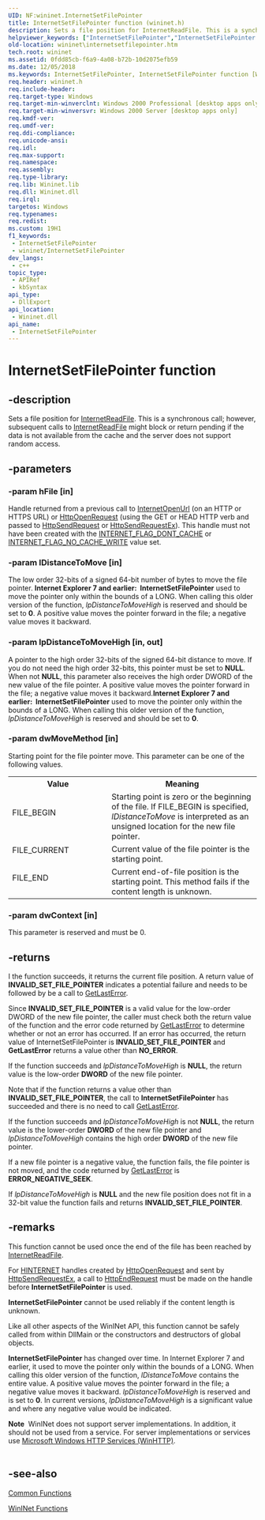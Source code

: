 ```yaml
---
UID: NF:wininet.InternetSetFilePointer
title: InternetSetFilePointer function (wininet.h)
description: Sets a file position for InternetReadFile. This is a synchronous call; however, subsequent calls to InternetReadFile might block or return pending if the data is not available from the cache and the server does not support random access.
helpviewer_keywords: ["InternetSetFilePointer","InternetSetFilePointer function [WinINet]","_inet_internetsetfilepointer_function","wininet.internetsetfilepointer","wininet/InternetSetFilePointer"]
old-location: wininet\internetsetfilepointer.htm
tech.root: wininet
ms.assetid: 0fdd85cb-f6a9-4a08-b72b-10d2075efb59
ms.date: 12/05/2018
ms.keywords: InternetSetFilePointer, InternetSetFilePointer function [WinINet], _inet_internetsetfilepointer_function, wininet.internetsetfilepointer, wininet/InternetSetFilePointer
req.header: wininet.h
req.include-header: 
req.target-type: Windows
req.target-min-winverclnt: Windows 2000 Professional [desktop apps only]
req.target-min-winversvr: Windows 2000 Server [desktop apps only]
req.kmdf-ver: 
req.umdf-ver: 
req.ddi-compliance: 
req.unicode-ansi: 
req.idl: 
req.max-support: 
req.namespace: 
req.assembly: 
req.type-library: 
req.lib: Wininet.lib
req.dll: Wininet.dll
req.irql: 
targetos: Windows
req.typenames: 
req.redist: 
ms.custom: 19H1
f1_keywords:
 - InternetSetFilePointer
 - wininet/InternetSetFilePointer
dev_langs:
 - c++
topic_type:
 - APIRef
 - kbSyntax
api_type:
 - DllExport
api_location:
 - Wininet.dll
api_name:
 - InternetSetFilePointer
---
```


# InternetSetFilePointer function


## -description

Sets a file position for 
<a href="/windows/desktop/api/wininet/nf-wininet-internetreadfile">InternetReadFile</a>. This is a synchronous call; however, subsequent calls to 
<a href="/windows/desktop/api/wininet/nf-wininet-internetreadfile">InternetReadFile</a> might block or return pending if the data is not available from the cache and the server does not support random access.

## -parameters

### -param hFile [in]

Handle returned from a previous call to 
<a href="/windows/desktop/api/wininet/nf-wininet-internetopenurla">InternetOpenUrl</a> (on an HTTP or HTTPS
						URL) or 
<a href="/windows/desktop/api/wininet/nf-wininet-httpopenrequesta">HttpOpenRequest</a> (using the GET or HEAD HTTP verb and passed to 
<a href="/windows/desktop/api/wininet/nf-wininet-httpsendrequesta">HttpSendRequest</a> or 
<a href="/windows/desktop/api/wininet/nf-wininet-httpsendrequestexa">HttpSendRequestEx</a>). This handle must not have been created with the 
<a href="/windows/desktop/WinInet/api-flags">INTERNET_FLAG_DONT_CACHE</a> or 
<a href="/windows/desktop/WinInet/api-flags">INTERNET_FLAG_NO_CACHE_WRITE</a> value set.

### -param lDistanceToMove [in]

The low order 32-bits of a signed 64-bit number of bytes to move the file pointer. <b>Internet Explorer 7 and earlier:  </b><b>InternetSetFilePointer</b> used to move the pointer only within the bounds of  a LONG. When calling this older version of the function, <i>lpDistanceToMoveHigh</i> is reserved and should be set to <b>0</b>. A positive value moves the pointer forward in the file; a negative value moves it backward.

### -param lpDistanceToMoveHigh [in, out]

A pointer to the high order 32-bits of the signed 64-bit distance to move. If you do not need the high order 32-bits, this pointer must  be set to <b>NULL</b>.  When not <b>NULL</b>, this parameter also receives the high order DWORD of the new value of the file pointer. A positive value moves the pointer forward in the file; a negative value moves it backward.<b>Internet Explorer 7 and earlier:  </b><b>InternetSetFilePointer</b> used to move the pointer only within the bounds of  a LONG. When calling this older version of the function, <i>lpDistanceToMoveHigh</i> is reserved and should be set to <b>0</b>.

### -param dwMoveMethod [in]

Starting point for the file pointer move. This parameter can be one of the following values.

<table>
<tr>
<th>Value</th>
<th>Meaning</th>
</tr>
<tr>
<td width="40%">
<dl>
<dt>FILE_BEGIN</dt>
</dl>
</td>
<td width="60%">
Starting point is zero or the beginning of the file. If FILE_BEGIN is specified, 
<i>lDistanceToMove</i> is interpreted as an unsigned location for the new file pointer.

</td>
</tr>
<tr>
<td width="40%">
<dl>
<dt>FILE_CURRENT</dt>
</dl>
</td>
<td width="60%">
Current value of the file pointer is the starting point.

</td>
</tr>
<tr>
<td width="40%">
<dl>
<dt>FILE_END</dt>
</dl>
</td>
<td width="60%">
Current end-of-file position is the starting point. This method fails if the content length is unknown.

</td>
</tr>
</table>

### -param dwContext [in]

This parameter is reserved and must be 0.

## -returns

I the function succeeds, it returns the current file position.     A return value of <b>INVALID_SET_FILE_POINTER</b> indicates a potential failure and needs to be followed by be a call to <a href="/windows/desktop/api/errhandlingapi/nf-errhandlingapi-getlasterror">GetLastError</a>.  

Since <b>INVALID_SET_FILE_POINTER</b> is a valid value for the  low-order DWORD of the new file pointer, the caller must check both the
return value of the function and the error code returned by <a href="/windows/desktop/api/errhandlingapi/nf-errhandlingapi-getlasterror">GetLastError</a> to determine whether or not an error has occurred.   If an error has occurred, the return value of InternetSetFilePointer        is <b>INVALID_SET_FILE_POINTER</b> and <b>GetLastError</b> returns a value other than <b>NO_ERROR</b>.

If the function succeeds and <i>lpDistanceToMoveHigh</i> is <b>NULL</b>, the return value is the low-order <b>DWORD</b> of the new file pointer.

Note that if the function returns a value other than <b>INVALID_SET_FILE_POINTER</b>, the call to <b>InternetSetFilePointer</b> has succeeded and there is no need to call <a href="/windows/desktop/api/errhandlingapi/nf-errhandlingapi-getlasterror">GetLastError</a>.

If the function succeeds and <i>lpDistanceToMoveHigh</i> is not <b>NULL</b>, the return value is the lower-order <b>DWORD</b> of the new file pointer and <i>lpDistanceToMoveHigh</i> contains the high order <b>DWORD</b> of the new file pointer.

If a new file pointer is a negative value, the function fails, the file pointer is not moved, and the code returned by <a href="/windows/desktop/api/errhandlingapi/nf-errhandlingapi-getlasterror">GetLastError</a> is <b>ERROR_NEGATIVE_SEEK</b>.

If <i>lpDistanceToMoveHigh</i> is <b>NULL</b> and the new file position does not fit in a 32-bit value the function fails and returns <b>INVALID_SET_FILE_POINTER</b>.

## -remarks

This function cannot be used once the end of the file has been reached by 
<a href="/windows/desktop/api/wininet/nf-wininet-internetreadfile">InternetReadFile</a>.

For 
<a href="/windows/desktop/WinInet/appendix-a-hinternet-handles">HINTERNET</a> handles created by 
<a href="/windows/desktop/api/wininet/nf-wininet-httpopenrequesta">HttpOpenRequest</a> and sent by 
<a href="/windows/desktop/api/wininet/nf-wininet-httpsendrequestexa">HttpSendRequestEx</a>, a call to 
<a href="/windows/desktop/api/wininet/nf-wininet-httpendrequesta">HttpEndRequest</a> must be made on the handle before 
<b>InternetSetFilePointer</b> is used.

<b>InternetSetFilePointer</b> cannot be used reliably if the content length is unknown.

Like all other aspects of the WinINet API, this function cannot be safely called from within DllMain or the constructors and destructors of global objects.

<b>InternetSetFilePointer</b> has changed over time. In Internet Explorer 7 and earlier, it  used to move the pointer only within the bounds of  a LONG. When calling this older version of the function, <i>lDistanceToMove</i> contains the entire value. A positive value moves the pointer forward in the file; a negative value moves it backward.  <i>lpDistanceToMoveHigh</i> is reserved and is set to <b>0</b>.  In current versions, <i>lpDistanceToMoveHigh</i> is a significant value and where any negative value would be indicated.

<div class="alert"><b>Note</b>  WinINet does not support server implementations. In addition, it should not be used from a service.  For server implementations or services use <a href="/windows/desktop/WinHttp/winhttp-start-page">Microsoft Windows HTTP Services (WinHTTP)</a>.</div>
<div> </div>

## -see-also

<a href="/windows/desktop/WinInet/common-functions">Common Functions</a>



<a href="/windows/desktop/WinInet/wininet-functions">WinINet Functions</a>